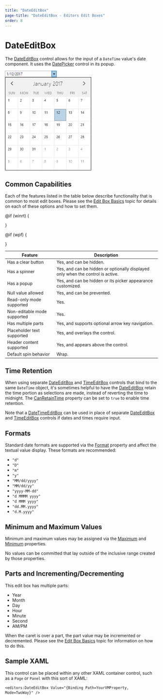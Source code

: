 ```yaml
---
title: "DateEditBox"
page-title: "DateEditBox - Editors Edit Boxes"
order: 8
---
```

# DateEditBox

The [DateEditBox](xref:@ActiproUIRoot.Controls.Editors.DateEditBox) control allows for the input of a `DateTime` value's date component.  It uses the [DatePicker](../pickers/datepicker.md) control in its popup.

![Screenshot](../images/dateeditbox-opened.png)

## Common Capabilities

Each of the features listed in the table below describe functionality that is common to most edit boxes.  Please see the [Edit Box Basics](parteditboxbase.md) topic for details on each of these options and how to set them.

<table>
<thead>

<tr>
<th>Feature</th>
<th>Description</th>
</tr>

</thead>
<tbody>

@if (winrt) {
<tr>
<td>Has a clear button</td>
<td>Yes, and can be hidden.</td>
</tr>
}

@if (wpf) {
<tr>
<td>Has a spinner</td>
<td>Yes, and can be hidden or optionally displayed only when the control is active.</td>
</tr>
}

<tr>
<td>Has a popup</td>
<td>Yes, and can be hidden or its picker appearance customized.</td>
</tr>

<tr>
<td>Null value allowed</td>
<td>Yes, and can be prevented.</td>
</tr>

<tr>
<td>Read-only mode supported</td>
<td>Yes.</td>
</tr>

<tr>
<td>Non-editable mode supported</td>
<td>Yes.</td>
</tr>

<tr>
<td>Has multiple parts</td>
<td>Yes, and supports optional arrow key navigation.</td>
</tr>

<tr>
<td>Placeholder text supported</td>
<td>Yes, and overlays the control.</td>
</tr>

<tr>
<td>Header content supported</td>
<td>Yes, and appears above the control.</td>
</tr>

<tr>
<td>Default spin behavior</td>
<td>Wrap.</td>
</tr>

</tbody>
</table>

## Time Retention

When using separate [DateEditBox](xref:@ActiproUIRoot.Controls.Editors.DateEditBox) and [TimeEditBox](xref:@ActiproUIRoot.Controls.Editors.TimeEditBox) controls that bind to the same `DateTime` object, it's sometimes helpful to have the [DateEditBox](xref:@ActiproUIRoot.Controls.Editors.DateEditBox) retain the time portion as selections are made, instead of reverting the time to midnight.  The [CanRetainTime](xref:@ActiproUIRoot.Controls.Editors.DateEditBox.CanRetainTime) property can be set to `true` to enable time retention.

Note that a [DateTimeEditBox](xref:@ActiproUIRoot.Controls.Editors.DateTimeEditBox) can be used in place of separate [DateEditBox](xref:@ActiproUIRoot.Controls.Editors.DateEditBox) and [TimeEditBox](xref:@ActiproUIRoot.Controls.Editors.TimeEditBox) controls if dates and times require input.

## Formats

Standard date formats are supported via the [Format](xref:@ActiproUIRoot.Controls.Editors.DateTimeEditBox.Format) property and affect the textual value display.  These formats are recommended:

- `"d"`
- `"D"`
- `"m"`
- `"y"`
- `"MM/dd/yyyy"`
- `"MM/dd/yy"`
- `"yyyy-MM-dd"`
- `"d MMMM yyyy"`
- `"d MMM yyyy"`
- `"dd.MM.yyyy"`
- `"d.M.yyyy"`

## Minimum and Maximum Values

Minimum and maximum values may be assigned via the [Maximum](xref:@ActiproUIRoot.Controls.Editors.DateTimeEditBox.Maximum) and [Minimum](xref:@ActiproUIRoot.Controls.Editors.DateTimeEditBox.Minimum) properties.

No values can be committed that lay outside of the inclusive range created by those properties.

## Parts and Incrementing/Decrementing

This edit box has multiple parts:

- Year
- Month
- Day
- Hour
- Minute
- Second
- AM/PM

When the caret is over a part, the part value may be incremented or decremented.  Please see the [Edit Box Basics](parteditboxbase.md) topic for information on how to do this.

## Sample XAML

This control can be placed within any other XAML container control, such as a `Page` or `Panel` with this sort of XAML:

```xaml
<editors:DateEditBox Value="{Binding Path=YourVMProperty, Mode=TwoWay}" />
```
